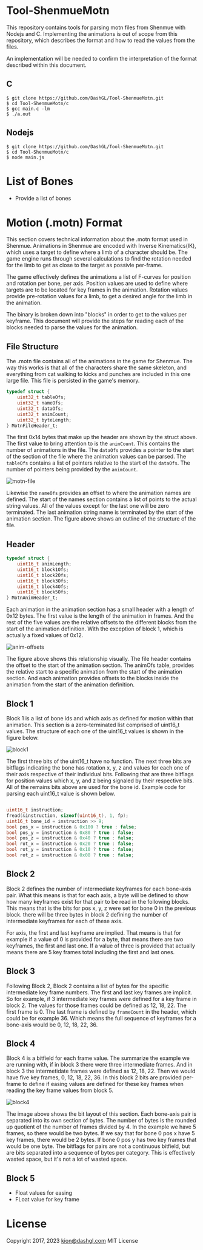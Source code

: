 # Tool-ShenmueMotn

This repository contains tools for parsing motn files from Shenmue with Nodejs and C.
Implementing the animations is out of scope from this repository, which describes 
the format and how to read the values from the files. 

An implementation will be needed to confirm the interpretation of the format
described within this document. 

## C

```
$ git clone https://github.com/DashGL/Tool-ShenmueMotn.git
$ cd Tool-ShenmueMotn/c
$ gcc main.c -lm
$ ./a.out
```

## Nodejs

```
$ git clone https://github.com/DashGL/Tool-ShenmueMotn.git
$ cd Tool-ShenmueMotn/c
$ node main.js
```

# List of Bones

- Provide a list of bones

# Motion (.motn) Format

This section covers technical information about the .motn format used in Shenmue.
Animations in Shenmue are encoded with Inverse Kinematics(IK), which uses a target to 
define where a limb of a character should be. The game engine runs through several
calculations to find the rotation needed for the limb to get as close to the target
as possivle per-frame.

The game effectively defines the animations a list of F-curves for position
and rotation per bone, per axis. Position values are used to define where targets
are to be located for key frames in the animation. Rotation values provide
pre-rotation values for a limb, to get a desired angle for the limb in the
animation.

The binary is broken down into "blocks" in order to get to the values per keyframe.
This document will provide the steps for reading each of the blocks needed
to parse the values for the animation. 

## File Structure

The .motn file contains all of the animations in the game for Shenmue. The way
this works is that all of the characters share the same skeleton, and everything 
from cat walking to kicks and punches are included in this one large file. This
file is persisted in the game's memory.

```c
typedef struct {
	uint32_t tableOfs;
	uint32_t nameOfs;
	uint32_t dataOfs;
	uint32_t animCount;
	uint32_t byteLength;
} MotnFileHeader_t;
```

The first 0x14 bytes that make up the header are shown by the struct above. The first value to bring attention to is the `animCount`. This contains the number of animations in the file. The `dataOfs` provides a pointer to the start of the section of the file where the animation values can be parsed. The `tableOfs` contains a list of pointers relative to the start of the `dataOfs`. The number of pointers being provided by the `animCount`. 

![motn-file](https://user-images.githubusercontent.com/25621780/230980203-b36b5789-9537-4692-8167-55138042d41f.png)

Likewise the `nameOfs` provides an offset to where the animation names are defined. The start of the names section contains a list of points to the actual string values. All of the values except for the last one will be zero terminated. The last animation string name is terminated by the start of the animation section. The figure above shows an outline of the structure of the file.

## Header

```c
typedef struct {
	uint16_t animLength;
	uint16_t block1Ofs;
	uint16_t block2Ofs;
	uint16_t block3Ofs;
	uint16_t block4Ofs;
	uint16_t block5Ofs;
} MotnAnimHeader_t;
```

Each animation in the animation section has a small header with a length of 0x12 bytes. The first value is the length of the animation in frames. And the rest of the five values are the relative offsets to the different blocks from the start of the animation definition. With the exception of block 1, which is actually a fixed values of 0x12. 

![anim-offsets](https://user-images.githubusercontent.com/25621780/230983693-b034a5ac-b6b6-4f60-9304-6a5635260d3b.png)

The figure above shows this relationship visually. The file header contains the offset to the start of the animation section. The animOfs table, provides the relative start to a specific animation from the start of the animation section. And each animation provides offsets to the blocks inside the animation from the start of the animation definition. 

## Block 1

Block 1 is a list of bone ids and which axis as defined for motion within that animation. This section is a zero-terminated list comprised of uint16_t values. The structure of each one of the uint16_t values is shown in the figure below.

![block1](https://user-images.githubusercontent.com/25621780/231078514-4d2c5d0c-6a14-4d46-b870-86d33e7eb0dd.png)

The first three bits of the uint16_t have no function. The next three bits are bitflags indicating the bone has rotation x, y, z and values for each one of their axis respective of their individual bits. Following that are three bitflags for position values which x, y, and z being signaled by their respective bits. All of the remains bits above are used for the bone id. Example code for parsing each uint16_t value is shown below.

```c

uint16_t instruction;
fread(&instruction, sizeof(uint16_t), 1, fp);
uint16_t bone_id = instruction >> 9;
bool pos_x = instruction & 0x100 ? true : false;
bool pos_y = instruction & 0x80 ? true : false;
bool pos_z = instruction & 0x40 ? true : false;
bool rot_x = instruction & 0x20 ? true : false;
bool rot_y = instruction & 0x10 ? true : false;
bool rot_z = instruction & 0x08 ? true : false;
```

## Block 2

Block 2 defines the number of intermediate keyframes for each bone-axis pair. What this means is that for each axis, a byte will be defined to show how many keyframes exist for that pair to be read in the following blocks. This means that is the bits for pos x, y, z were set for bone 0 in the previous block. there will be three bytes in block 2 defining the number of intermediate keyframes for each of these axis. 

For axis, the first and last keyframe are implied. That means is that for example if a value of 0 is provided for a byte, that means there are two keyframes, the first and last one. If a value of three is provided that actually means there are 5 key frames total including the first and last ones. 

## Block 3

Following Block 2, Block 2 contains a list of bytes for the specific intermediate key frame numbers. The first and last key frames are implicit. So for example, if 3 intermediate key frames were defined for a key frame in block 2. The values for those frames could be defined as 12, 18, 22. The first frame is 0. The last frame is defined by `frameCount` in the header, which could be for example 36. Which means the full sequence of keyframes for a bone-axis would be 0, 12, 18, 22, 36. 

## Block 4

Block 4 is a bitfield for each frame value. The summarize the example we are running with, if in block 3 there were three intermediate frames. And in block 3 the intermetidate frames were defined as 12, 18, 22. Then we would have five key frames, 0, 12, 18, 22, 36. In this block 2 bits are provided per-frame to define if easing values are defined for these key frames when reading the key frame values from block 5. 

![block4](https://user-images.githubusercontent.com/25621780/231153691-d6305e56-4742-4b1f-b1c2-a968c1a806d2.png)

The image above shows the bit layout of this section. Each bone-axis pair is separated into its own section of bytes. The number of bytes is the rounded up quotient of the number of frames divided by 4. In the example we have 5 frames, so there would be two bytes. If we say that for bone 0 pos x have 5 key frames, there would be 2 bytes. If bone 0 pos y has two key frames that would be one byte. The bitflags for pairs are not a continuous bitfield, but are bits separated into a sequence of bytes per category. This is effectively wasted space, but it's not a lot of wasted space. 

## Block 5

- Float values for easing
- FLoat value for key frame

# License

Copyright 2017, 2023 kion@dashgl.com MIT License
